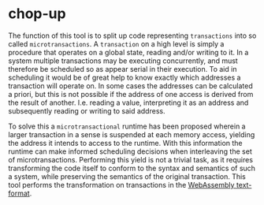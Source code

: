 # chop-up

The function of this tool is to split up code representing `transactions` into so called `microtransactions`.
A `transaction` on a high level is simply a procedure that operates on a global state, reading and/or writing to it.
In a system multiple transactions may be executing concurrently, and must therefore be scheduled so as appear serial in their execution.
To aid in scheduling it would be of great help to know exactly which addresses a transaction will operate on.
In some cases the addresses can be calculated a priori, but this is not possible if the address of one access is derived from the result of another. 
I.e. reading a value, interpreting it as an address and subsequently reading or writing to said address.

To solve this a `microtransactional` runtime has been proposed wherein a larger transaction in a sense is suspended at each memory access, 
yielding the address it intends to access to the runtime. 
With this information the runtime can make informed scheduling decisions when interleaving the set of microtransactions.
Performing this yield is not a trivial task, as it requires transforming the code itself to conform to the syntax and semantics of such a system, 
while preserving the semantics of the original transaction.
This tool performs the transformation on transactions in the [WebAssembly text-format](https://developer.mozilla.org/en-US/docs/WebAssembly/Understanding_the_text_format).